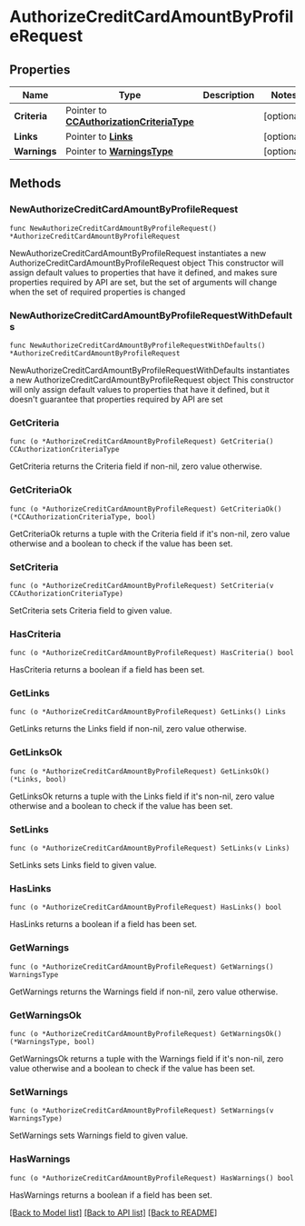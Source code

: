 # AuthorizeCreditCardAmountByProfileRequest

## Properties

Name | Type | Description | Notes
------------ | ------------- | ------------- | -------------
**Criteria** | Pointer to [**CCAuthorizationCriteriaType**](CCAuthorizationCriteriaType.md) |  | [optional] 
**Links** | Pointer to [**Links**](Links.md) |  | [optional] 
**Warnings** | Pointer to [**WarningsType**](WarningsType.md) |  | [optional] 

## Methods

### NewAuthorizeCreditCardAmountByProfileRequest

`func NewAuthorizeCreditCardAmountByProfileRequest() *AuthorizeCreditCardAmountByProfileRequest`

NewAuthorizeCreditCardAmountByProfileRequest instantiates a new AuthorizeCreditCardAmountByProfileRequest object
This constructor will assign default values to properties that have it defined,
and makes sure properties required by API are set, but the set of arguments
will change when the set of required properties is changed

### NewAuthorizeCreditCardAmountByProfileRequestWithDefaults

`func NewAuthorizeCreditCardAmountByProfileRequestWithDefaults() *AuthorizeCreditCardAmountByProfileRequest`

NewAuthorizeCreditCardAmountByProfileRequestWithDefaults instantiates a new AuthorizeCreditCardAmountByProfileRequest object
This constructor will only assign default values to properties that have it defined,
but it doesn't guarantee that properties required by API are set

### GetCriteria

`func (o *AuthorizeCreditCardAmountByProfileRequest) GetCriteria() CCAuthorizationCriteriaType`

GetCriteria returns the Criteria field if non-nil, zero value otherwise.

### GetCriteriaOk

`func (o *AuthorizeCreditCardAmountByProfileRequest) GetCriteriaOk() (*CCAuthorizationCriteriaType, bool)`

GetCriteriaOk returns a tuple with the Criteria field if it's non-nil, zero value otherwise
and a boolean to check if the value has been set.

### SetCriteria

`func (o *AuthorizeCreditCardAmountByProfileRequest) SetCriteria(v CCAuthorizationCriteriaType)`

SetCriteria sets Criteria field to given value.

### HasCriteria

`func (o *AuthorizeCreditCardAmountByProfileRequest) HasCriteria() bool`

HasCriteria returns a boolean if a field has been set.

### GetLinks

`func (o *AuthorizeCreditCardAmountByProfileRequest) GetLinks() Links`

GetLinks returns the Links field if non-nil, zero value otherwise.

### GetLinksOk

`func (o *AuthorizeCreditCardAmountByProfileRequest) GetLinksOk() (*Links, bool)`

GetLinksOk returns a tuple with the Links field if it's non-nil, zero value otherwise
and a boolean to check if the value has been set.

### SetLinks

`func (o *AuthorizeCreditCardAmountByProfileRequest) SetLinks(v Links)`

SetLinks sets Links field to given value.

### HasLinks

`func (o *AuthorizeCreditCardAmountByProfileRequest) HasLinks() bool`

HasLinks returns a boolean if a field has been set.

### GetWarnings

`func (o *AuthorizeCreditCardAmountByProfileRequest) GetWarnings() WarningsType`

GetWarnings returns the Warnings field if non-nil, zero value otherwise.

### GetWarningsOk

`func (o *AuthorizeCreditCardAmountByProfileRequest) GetWarningsOk() (*WarningsType, bool)`

GetWarningsOk returns a tuple with the Warnings field if it's non-nil, zero value otherwise
and a boolean to check if the value has been set.

### SetWarnings

`func (o *AuthorizeCreditCardAmountByProfileRequest) SetWarnings(v WarningsType)`

SetWarnings sets Warnings field to given value.

### HasWarnings

`func (o *AuthorizeCreditCardAmountByProfileRequest) HasWarnings() bool`

HasWarnings returns a boolean if a field has been set.


[[Back to Model list]](../README.md#documentation-for-models) [[Back to API list]](../README.md#documentation-for-api-endpoints) [[Back to README]](../README.md)



